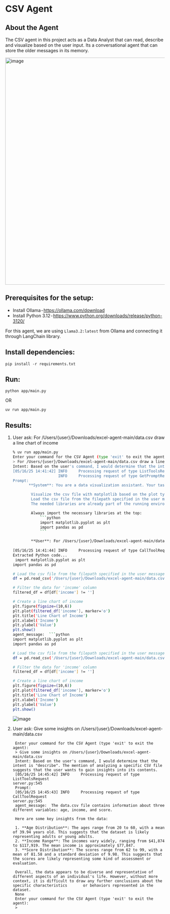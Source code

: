 # CSV Agent

## About the Agent
The CSV agent in this project acts as a Data Analyst that can read, describe and visualize based on the user input. Its a conversational agent that can store the older messages in its memory.

<img width="716" alt="image" src="https://github.com/user-attachments/assets/446240a1-e6bf-4574-b87e-d15cdbd80090" />


## Prerequisites for the setup:
- Install Ollama - https://ollama.com/download
- Install Python 3.12 - https://www.python.org/downloads/release/python-3120/

For this agent, we are using `Llama3.2:latest` from Ollama and connecting it through LangChain library.

## Install dependencies:
```
pip install -r requirements.txt
```

## Run:
```
python app/main.py
```
OR 
```
uv run app/main.py
```

## Results:

1. User ask: For /Users/{user}/Downloads/excel-agent-main/data.csv draw a line chart of income

    ```bash
    % uv run app/main.py
    Enter your command for the CSV Agent (type 'exit' to exit the agent): 
    > For /Users/{user}/Downloads/excel-agent-main/data.csv draw a line chart of income
    Intent: Based on the user's command, I would determine that the intent is "visualize". The mention of drawing a line chart and referencing a specific CSV file suggests that the user wants to visualize data from the CSV file.
    [05/16/25 14:41:42] INFO     Processing request of type ListToolsRequest                                                                                                                                     server.py:545
                        INFO     Processing request of type GetPromptRequest                                                                                                                                     server.py:545
    Prompt: 
           **System**: You are a data visualization assistant. Your task is to generate Python scripts wrapped in ```python...``` that visualize data using matplotlib and pandas.
    
            Visualize the csv file with matplotlib based on the plot type specified.
            Load the csv file from the filepath specified in the user message and use the data to create a plot.
            The needed libraries are already part of the running environment, so you don't need to install them.
    
            Always import the necessary libraries at the top:
                ```python
                import matplotlib.pyplot as plt
                import pandas as pd
                ```
    
            **User**: For /Users/{user}/Downloads/excel-agent-main/data.csv draw a line chart of income
        
    [05/16/25 14:41:44] INFO     Processing request of type CallToolRequest                                                                                                                                      server.py:545
    Extracted Python code... 
     import matplotlib.pyplot as plt
    import pandas as pd
    
    # Load the csv file from the filepath specified in the user message
    df = pd.read_csv('/Users/{user}/Downloads/excel-agent-main/data.csv')
    
    # Filter the data for 'income' column
    filtered_df = df[df['income'] != '']
    
    # Create a line chart of income
    plt.figure(figsize=(10,6))
    plt.plot(filtered_df['income'], marker='o')
    plt.title('Line Chart of Income')
    plt.xlabel('Income')
    plt.ylabel('Value')
    plt.show()
    agent_message:  ```python
    import matplotlib.pyplot as plt
    import pandas as pd
    
    # Load the csv file from the filepath specified in the user message
    df = pd.read_csv('/Users/{user}/Downloads/excel-agent-main/data.csv')
    
    # Filter the data for 'income' column
    filtered_df = df[df['income'] != '']
    
    # Create a line chart of income
    plt.figure(figsize=(10,6))
    plt.plot(filtered_df['income'], marker='o')
    plt.title('Line Chart of Income')
    plt.xlabel('Income')
    plt.ylabel('Value')
    plt.show()
    ```
    ![image](https://github.com/user-attachments/assets/e0994a98-db1f-4861-9b1f-620b8ae52c75)

2. User ask: Give some insights on /Users/{user}/Downloads/excel-agent-main/data.csv

   ```
    Enter your command for the CSV Agent (type 'exit' to exit the agent): 
    > Give some insights on /Users/{user}/Downloads/excel-agent-main/data.csv
    Intent: Based on the user's command, I would determine that the intent is "describe". The mention of analyzing a specific CSV file suggests that the user wants to gain insights into its contents.
    [05/16/25 14:45:42] INFO     Processing request of type ListToolsRequest                                                                                                                                     server.py:545
    Prompt: 
    [05/16/25 14:45:43] INFO     Processing request of type CallToolRequest                                                                                                                                      server.py:545
    agent_message:  The data.csv file contains information about three different variables: age, income, and score.
    
    Here are some key insights from the data:
    
    1. **Age Distribution**: The ages range from 20 to 60, with a mean of 39.94 years old. This suggests that the dataset is likely representing adults or young adults.
    2. **Income Range**: The incomes vary widely, ranging from $41,874 to $117,919. The mean income is approximately $77,847.
    3. **Score Distribution**: The scores range from 62 to 99, with a mean of 81.58 and a standard deviation of 9.98. This suggests that the scores are likely representing some kind of assessment or evaluation.
    
    Overall, the data appears to be diverse and representative of different aspects of an individual's life. However, without more context, it is difficult to draw any further conclusions about the specific characteristics       or behaviors represented in the dataset.
    None
    Enter your command for the CSV Agent (type 'exit' to exit the agent): 
    >
   ```

